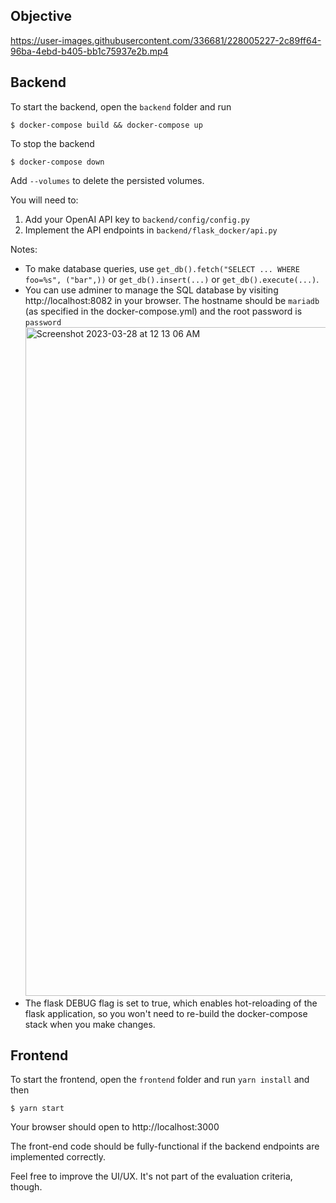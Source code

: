 ## Objective

https://user-images.githubusercontent.com/336681/228005227-2c89ff64-96ba-4ebd-b405-bb1c75937e2b.mp4

## Backend

To start the backend, open the `backend` folder and run
```
$ docker-compose build && docker-compose up
```

To stop the backend
```
$ docker-compose down
```
Add `--volumes` to delete the persisted volumes. 

You will need to:
1. Add your OpenAI API key to `backend/config/config.py`
2. Implement the API endpoints in `backend/flask_docker/api.py`

Notes:
- To make database queries, use `get_db().fetch("SELECT ... WHERE foo=%s", ("bar",))` or `get_db().insert(...)` or `get_db().execute(...)`. 
- You can use adminer to manage the SQL database by visiting http://localhost:8082 in your browser. The hostname should be `mariadb` (as specified in the docker-compose.yml) and the root password is `password`
    <img width="1070" alt="Screenshot 2023-03-28 at 12 13 06 AM" src="https://user-images.githubusercontent.com/336681/228006282-3c2ddf3b-072e-461d-8b7b-61c01fb5c431.png">
- The flask DEBUG flag is set to true, which enables hot-reloading of the flask application, so you won't need to re-build the docker-compose stack when you make changes. 

## Frontend

To start the frontend, open the `frontend` folder and run `yarn install` and then
```
$ yarn start
```
Your browser should open to http://localhost:3000

The front-end code should be fully-functional if the backend endpoints are implemented correctly. 

Feel free to improve the UI/UX. It's not part of the evaluation criteria, though. 
